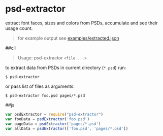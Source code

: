 # psd-extractor
extract font faces, sizes and colors from PSDs, accumulate and see their usage count.

> for example output see  [examples/extracted.json](https://github.com/safareli/psd-extractor/blob/master/examples/extracted.json)

##cli

> Usage: psd-extractor `<file ...>`

to extract data from PSDs in current directory (`*.psd`) run:

```
$ psd-extractor
``` 


or pass list of files as arguments: 
```
$ psd-extractor foo.psd pages/*.psd
```


##js

```javascript
var psdExtractor = require("psd-extractor")
var fooData = psdExtractor('foo.psd')
var pageData = psdExtractor('pages/*.psd')
var allData = psdExtractor(['foo.psd', 'pages/*.psd'])
```